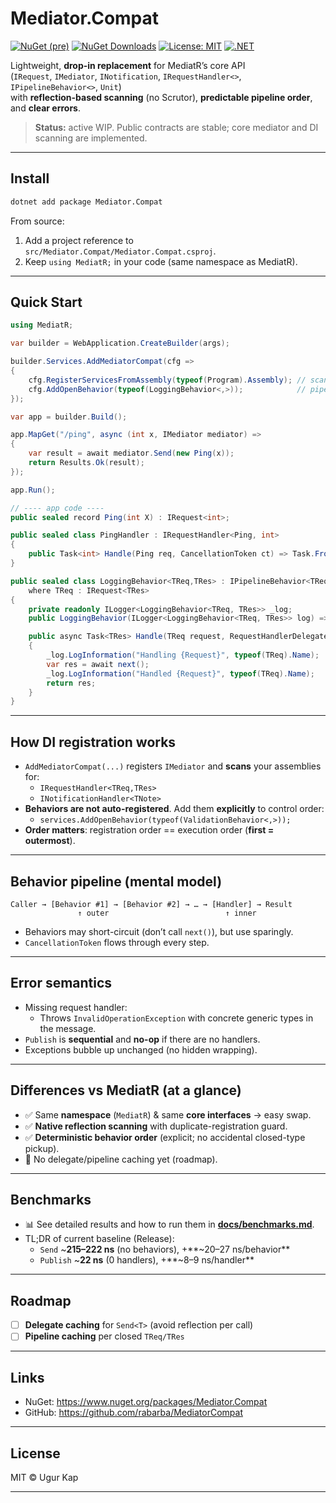 # Mediator.Compat

[![NuGet (pre)](https://img.shields.io/nuget/vpre/Mediator.Compat.svg?logo=nuget)](https://www.nuget.org/packages/Mediator.Compat)
[![NuGet Downloads](https://img.shields.io/nuget/dt/Mediator.Compat.svg?logo=nuget)](https://www.nuget.org/packages/Mediator.Compat)
[![License: MIT](https://img.shields.io/badge/License-MIT-blue.svg)](LICENSE)
[![.NET](https://img.shields.io/badge/.NET-8.0%2B-512BD4?logo=.net)](#target-framework--tooling)

Lightweight, **drop-in replacement** for MediatR’s core API  
(`IRequest`, `IMediator`, `INotification`, `IRequestHandler<>`, `IPipelineBehavior<>`, `Unit`)  
with **reflection-based scanning** (no Scrutor), **predictable pipeline order**, and **clear errors**.

> **Status:** active WIP. Public contracts are stable; core mediator and DI scanning are implemented.

---

## Install

```bash
dotnet add package Mediator.Compat
```

From source:
1) Add a project reference to `src/Mediator.Compat/Mediator.Compat.csproj`.  
2) Keep `using MediatR;` in your code (same namespace as MediatR).

---

## Quick Start

```csharp
using MediatR;

var builder = WebApplication.CreateBuilder(args);

builder.Services.AddMediatorCompat(cfg =>
{
    cfg.RegisterServicesFromAssembly(typeof(Program).Assembly); // scan handlers/notifications
    cfg.AddOpenBehavior(typeof(LoggingBehavior<,>));            // pipeline (outer → inner)
});

var app = builder.Build();

app.MapGet("/ping", async (int x, IMediator mediator) =>
{
    var result = await mediator.Send(new Ping(x));
    return Results.Ok(result);
});

app.Run();

// ---- app code ----
public sealed record Ping(int X) : IRequest<int>;

public sealed class PingHandler : IRequestHandler<Ping, int>
{
    public Task<int> Handle(Ping req, CancellationToken ct) => Task.FromResult(req.X + 1);
}

public sealed class LoggingBehavior<TReq,TRes> : IPipelineBehavior<TReq,TRes>
    where TReq : IRequest<TRes>
{
    private readonly ILogger<LoggingBehavior<TReq, TRes>> _log;
    public LoggingBehavior(ILogger<LoggingBehavior<TReq, TRes>> log) => _log = log;

    public async Task<TRes> Handle(TReq request, RequestHandlerDelegate<TRes> next, CancellationToken ct)
    {
        _log.LogInformation("Handling {Request}", typeof(TReq).Name);
        var res = await next();
        _log.LogInformation("Handled {Request}", typeof(TReq).Name);
        return res;
    }
}
```

---

## How DI registration works

- `AddMediatorCompat(...)` registers `IMediator` and **scans** your assemblies for:
  - `IRequestHandler<TReq,TRes>`
  - `INotificationHandler<TNote>`
- **Behaviors are not auto-registered**. Add them **explicitly** to control order:
  - `services.AddOpenBehavior(typeof(ValidationBehavior<,>));`
- **Order matters**: registration order == execution order (**first = outermost**).

---

## Behavior pipeline (mental model)

```
Caller → [Behavior #1] → [Behavior #2] → … → [Handler] → Result
               ↑ outer                          ↑ inner
```

- Behaviors may short-circuit (don’t call `next()`), but use sparingly.
- `CancellationToken` flows through every step.

---

## Error semantics

- Missing request handler:
  - Throws `InvalidOperationException` with concrete generic types in the message.
- `Publish` is **sequential** and **no-op** if there are no handlers.
- Exceptions bubble up unchanged (no hidden wrapping).

---

## Differences vs MediatR (at a glance)

- ✅ Same **namespace** (`MediatR`) & same **core interfaces** → easy swap.
- ✅ **Native reflection scanning** with duplicate-registration guard.
- ✅ **Deterministic behavior order** (explicit; no accidental closed-type pickup).
- 🚧 No delegate/pipeline caching yet (roadmap).

---

## Benchmarks

- 📊 See detailed results and how to run them in **[docs/benchmarks.md](docs/benchmarks.md)**.
- TL;DR of current baseline (Release):  
  - `Send` ~**215–222 ns** (no behaviors), +**~20–27 ns/behavior**  
  - `Publish` ~**22 ns** (0 handlers), +**~8–9 ns/handler**

---

## Roadmap

- [ ] **Delegate caching** for `Send<T>` (avoid reflection per call)
- [ ] **Pipeline caching** per closed `TReq/TRes`

---

## Links

- NuGet: https://www.nuget.org/packages/Mediator.Compat
- GitHub: https://github.com/rabarba/MediatorCompat

---

## License

MIT © Ugur Kap

---
